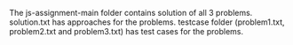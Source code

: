 The js-assignment-main folder contains solution of all 3 problems.
solution.txt has approaches for the problems.
testcase folder (problem1.txt, problem2.txt and problem3.txt) has test cases for the problems.
